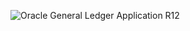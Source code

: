![Oracle General Ledger Application R12](https://user-images.githubusercontent.com/36210723/126791817-00f64ca6-10fe-48e5-b4e5-444ca697c0b0.jpg)
